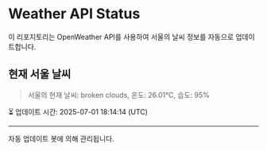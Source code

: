 
# Weather API Status

이 리포지토리는 OpenWeather API를 사용하여 서울의 날씨 정보를 자동으로 업데이트합니다.

## 현재 서울 날씨
> 서울의 현재 날씨: broken clouds, 온도: 26.01°C, 습도: 95%

⏳ 업데이트 시간: 2025-07-01 18:14:14 (UTC)

---
자동 업데이트 봇에 의해 관리됩니다.

